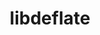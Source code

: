 ---
title: "libdeflate"
layout: cache
categories: [package, develop-2023-08-13]
meta: {"versions": ["1.18"], "compilers": ["gcc@=7.3.1"], "oss": ["amzn2"], "platforms": ["linux"], "targets": ["aarch64", "neoverse_n1", "x86_64_v3"], "stacks": ["aws-isc", "aws-isc-aarch64", "root"], "num_specs": 3, "num_specs_by_stack": {"root": 3, "aws-isc-aarch64": 2, "aws-isc": 1}}
spec_details: [{"hash": "kttf7ogj5she2gfzvzlrm73nixt3xhnc", "compiler": "gcc@=7.3.1", "versions": ["1.18"], "os": "amzn2", "platform": "linux", "target": "aarch64", "variants": ["build_system=cmake", "build_type=Release", "generator=make", "~ipo"], "stacks": ["root", "aws-isc-aarch64"], "size": "-", "tarball": "https://binaries.spack.io/releases/develop-2023-08-13/build_cache/linux-amzn2-aarch64/gcc-7.3.1/libdeflate-1.18/linux-amzn2-aarch64-gcc-7.3.1-libdeflate-1.18-kttf7ogj5she2gfzvzlrm73nixt3xhnc.spack"}, {"hash": "xzh5jidtlq4oso6wg6s4rpjkojivkz6o", "compiler": "gcc@=7.3.1", "versions": ["1.18"], "os": "amzn2", "platform": "linux", "target": "neoverse_n1", "variants": ["build_system=cmake", "build_type=Release", "generator=make", "~ipo"], "stacks": ["root", "aws-isc-aarch64"], "size": "-", "tarball": "https://binaries.spack.io/releases/develop-2023-08-13/build_cache/linux-amzn2-neoverse_n1/gcc-7.3.1/libdeflate-1.18/linux-amzn2-neoverse_n1-gcc-7.3.1-libdeflate-1.18-xzh5jidtlq4oso6wg6s4rpjkojivkz6o.spack"}, {"hash": "au3tvg5au2c4fnajml2wh2m3orxs6lyc", "compiler": "gcc@=7.3.1", "versions": ["1.18"], "os": "amzn2", "platform": "linux", "target": "x86_64_v3", "variants": ["build_system=cmake", "build_type=Release", "generator=make", "~ipo"], "stacks": ["root", "aws-isc"], "size": "-", "tarball": "https://binaries.spack.io/releases/develop-2023-08-13/build_cache/linux-amzn2-x86_64_v3/gcc-7.3.1/libdeflate-1.18/linux-amzn2-x86_64_v3-gcc-7.3.1-libdeflate-1.18-au3tvg5au2c4fnajml2wh2m3orxs6lyc.spack"}]
---